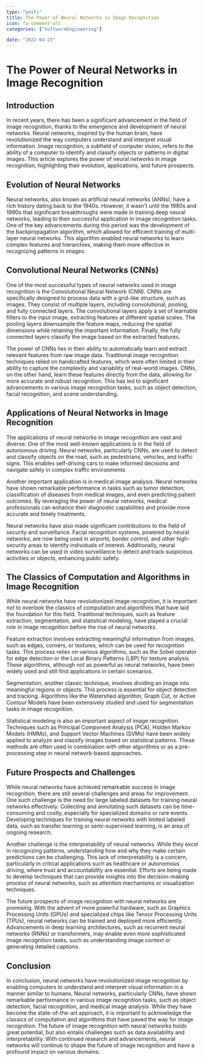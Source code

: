 ```yaml
---
type: "posts"
title: The Power of Neural Networks in Image Recognition
icon: fa-comment-alt
categories: ["SoftwareEngineering"]

date: "2022-04-23"
---
```




# The Power of Neural Networks in Image Recognition

## Introduction

In recent years, there has been a significant advancement in the field of image recognition, thanks to the emergence and development of neural networks. Neural networks, inspired by the human brain, have revolutionized the way computers understand and interpret visual information. Image recognition, a subfield of computer vision, refers to the ability of a computer to identify and classify objects or patterns in digital images. This article explores the power of neural networks in image recognition, highlighting their evolution, applications, and future prospects.

## Evolution of Neural Networks

Neural networks, also known as artificial neural networks (ANNs), have a rich history dating back to the 1940s. However, it wasn't until the 1980s and 1990s that significant breakthroughs were made in training deep neural networks, leading to their successful application in image recognition tasks. One of the key advancements during this period was the development of the backpropagation algorithm, which allowed for efficient training of multi-layer neural networks. This algorithm enabled neural networks to learn complex features and hierarchies, making them more effective in recognizing patterns in images.

## Convolutional Neural Networks (CNNs)

One of the most successful types of neural networks used in image recognition is the Convolutional Neural Network (CNN). CNNs are specifically designed to process data with a grid-like structure, such as images. They consist of multiple layers, including convolutional, pooling, and fully connected layers. The convolutional layers apply a set of learnable filters to the input image, extracting features at different spatial scales. The pooling layers downsample the feature maps, reducing the spatial dimensions while retaining the important information. Finally, the fully connected layers classify the image based on the extracted features.

The power of CNNs lies in their ability to automatically learn and extract relevant features from raw image data. Traditional image recognition techniques relied on handcrafted features, which were often limited in their ability to capture the complexity and variability of real-world images. CNNs, on the other hand, learn these features directly from the data, allowing for more accurate and robust recognition. This has led to significant advancements in various image recognition tasks, such as object detection, facial recognition, and scene understanding.

## Applications of Neural Networks in Image Recognition

The applications of neural networks in image recognition are vast and diverse. One of the most well-known applications is in the field of autonomous driving. Neural networks, particularly CNNs, are used to detect and classify objects on the road, such as pedestrians, vehicles, and traffic signs. This enables self-driving cars to make informed decisions and navigate safely in complex traffic environments.

Another important application is in medical image analysis. Neural networks have shown remarkable performance in tasks such as tumor detection, classification of diseases from medical images, and even predicting patient outcomes. By leveraging the power of neural networks, medical professionals can enhance their diagnostic capabilities and provide more accurate and timely treatments.

Neural networks have also made significant contributions to the field of security and surveillance. Facial recognition systems, powered by neural networks, are now being used in airports, border control, and other high-security areas to identify individuals of interest. Additionally, neural networks can be used in video surveillance to detect and track suspicious activities or objects, enhancing public safety.

## The Classics of Computation and Algorithms in Image Recognition

While neural networks have revolutionized image recognition, it is important not to overlook the classics of computation and algorithms that have laid the foundation for this field. Traditional techniques, such as feature extraction, segmentation, and statistical modeling, have played a crucial role in image recognition before the rise of neural networks.

Feature extraction involves extracting meaningful information from images, such as edges, corners, or textures, which can be used for recognition tasks. This process relies on various algorithms, such as the Sobel operator for edge detection or the Local Binary Patterns (LBP) for texture analysis. These algorithms, although not as powerful as neural networks, have been widely used and still find applications in certain scenarios.

Segmentation, another classic technique, involves dividing an image into meaningful regions or objects. This process is essential for object detection and tracking. Algorithms like the Watershed algorithm, Graph Cut, or Active Contour Models have been extensively studied and used for segmentation tasks in image recognition.

Statistical modeling is also an important aspect of image recognition. Techniques such as Principal Component Analysis (PCA), Hidden Markov Models (HMMs), and Support Vector Machines (SVMs) have been widely applied to analyze and classify images based on statistical patterns. These methods are often used in combination with other algorithms or as a pre-processing step in neural network-based approaches.

## Future Prospects and Challenges

While neural networks have achieved remarkable success in image recognition, there are still several challenges and areas for improvement. One such challenge is the need for large labeled datasets for training neural networks effectively. Collecting and annotating such datasets can be time-consuming and costly, especially for specialized domains or rare events. Developing techniques for training neural networks with limited labeled data, such as transfer learning or semi-supervised learning, is an area of ongoing research.

Another challenge is the interpretability of neural networks. While they excel in recognizing patterns, understanding how and why they make certain predictions can be challenging. This lack of interpretability is a concern, particularly in critical applications such as healthcare or autonomous driving, where trust and accountability are essential. Efforts are being made to develop techniques that can provide insights into the decision-making process of neural networks, such as attention mechanisms or visualization techniques.

The future prospects of image recognition with neural networks are promising. With the advent of more powerful hardware, such as Graphics Processing Units (GPUs) and specialized chips like Tensor Processing Units (TPUs), neural networks can be trained and deployed more efficiently. Advancements in deep learning architectures, such as recurrent neural networks (RNNs) or transformers, may enable even more sophisticated image recognition tasks, such as understanding image context or generating detailed captions.

## Conclusion

In conclusion, neural networks have revolutionized image recognition by enabling computers to understand and interpret visual information in a manner similar to humans. Neural networks, particularly CNNs, have shown remarkable performance in various image recognition tasks, such as object detection, facial recognition, and medical image analysis. While they have become the state-of-the-art approach, it is important to acknowledge the classics of computation and algorithms that have paved the way for image recognition. The future of image recognition with neural networks holds great potential, but also entails challenges such as data availability and interpretability. With continued research and advancements, neural networks will continue to shape the future of image recognition and have a profound impact on various domains.